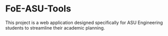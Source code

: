 # FoE-ASU-Tools
This project is a web application designed specifically for ASU Engineering students to streamline their academic planning.

